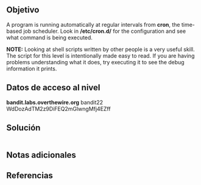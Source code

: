 ## Objetivo
A program is running automatically at regular intervals from **cron**, the time-based job scheduler. Look in **/etc/cron.d/** for the configuration and see what command is being executed.

**NOTE:** Looking at shell scripts written by other people is a very useful skill. The script for this level is intentionally made easy to read. If you are having problems understanding what it does, try executing it to see the debug information it prints.

## Datos de acceso al nivel
**bandit.labs.overthewire.org**
bandit22
WdDozAdTM2z9DiFEQ2mGlwngMfj4EZff
## Solución
```

```

## Notas adicionales


## Referencias

